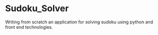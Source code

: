 # Sudoku_Solver
Writing from scratch an application for solving sudoku using python and front end technologies. 

